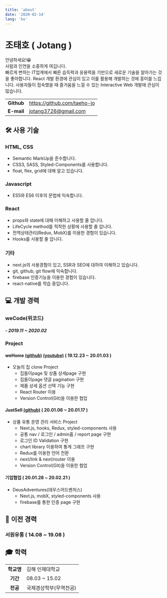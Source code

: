 ```yaml
---
title: 'about'
date: '2020-02-14'
lang: 'ko'
---
```


<div class="about">

# 조태호 ( Jotang )

안녕하세요!😁<br/>
사람과 인연을 소중하게 여깁니다.<br/>
빠르게 변하는 IT업계에서 빠른 습득력과 응용력을 기반으로 새로운 기술을 알아가는 것을 좋아합니다.
React 개발 환경에 관심이 있고 이를 활용해 개발하는 것에 흥미를 느낍니다.
사용자들이 접속했을 때 즐거움을 느낄 수 있는 Interactive Web 개발에 관심이 많습니다.

|            |                             |
| :--------: | --------------------------- |
| **Github** | https://github.com/taeho-jo |
| **E-mail** | jotang3726@gmail.com        |

## 🛠 사용 기술

### HTML, CSS

- Semantic MarkUp을 준수합니다.
- CSS3, SASS, Styled-Components를 사용합니다.
- float, flex, grid에 대해 알고 있습니다.

### Javascript

- ES5와 ES6 이후의 문법에 익숙합니다.

### React

- props와 state에 대해 이해하고 사용할 줄 압니다.
- LifeCycle method를 적적한 상황에 사용할 줄 압니다.
- 전역상태관리(Redux, MobX)를 이용한 경험이 있습니다.
- Hooks를 사용할 줄 압니다.

### 기타

- next.js의 사용경험이 있고, SSR과 SEO에 대하여 이해하고 있습니다.
- git, github, git flow에 익숙합니다.
- firebase 인증기능을 이용한 경험이 있습니다.
- react-native를 학습 중입니다.

## 💻 개발 경력

### weCode(위코드)

##### - 2019.11 ~ 2020.02

### Project

#### weHome [(github)](https://github.com/wecode-bootcamp-korea/weHome_frontend) [(youtube)](https://youtu.be/AZ71h90ajN0) ( 19.12.23 ~ 20.01.03 )

- 오늘의 집 clone Project
  - 집들이page 및 상품 상세page 구현
  - 집들이page 댓글 pagination 구현
  - 제품 상세 옵션 선택 기능 구현
  - React Router 이용
  - Version Control(Git)을 이용한 협업

#### JustSell [(github)](https://github.com/wecode-bootcamp-korea/justSell_frontend) ( 20.01.06 ~ 20.01.17 )

- 상품 유통 운영 관리 서비스 Project
  - Next.js, hooks, Redux, styled-components 사용
  - 공통 nav / 로그인 / admin홈 / report page 구현
  - 로그인 ID Validation 구현
  - chart library 이용하여 통계 그래프 구현
  - Redux를 이용한 언어 전환
  - next/link & next/router 이용
  - Version Control(Git)을 이용한 협업

#### 기업협업 ( 20.01.28 ~ 20.02.21 )

- DeusAdventures(데우스어드벤처스)
  - Next.js, mobX, styled-components 사용
  - firebase를 통한 인증 page 구현

## 🏢 이전 경력

### 서원유통 ( 14.08 ~ 19.08 )

## 🎓 학력

|            |                        |
| :--------: | ---------------------- |
| **학교명** | 김해 인제대학교        |
|  **기간**  | 08.03 ~ 15.02          |
|  **전공**  | 국제경상학부(무역전공) |

</div>
